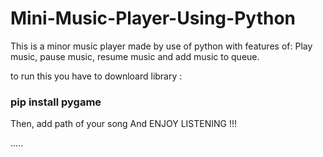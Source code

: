 # Mini-Music-Player-Using-Python

This is a minor music player made by use of python with features of:
Play music, pause music, resume music and add music to queue.

to run this you have to downloard library :
<h3> pip install pygame </h3>
Then, add path of your song 
And ENJOY LISTENING !!!


.....
